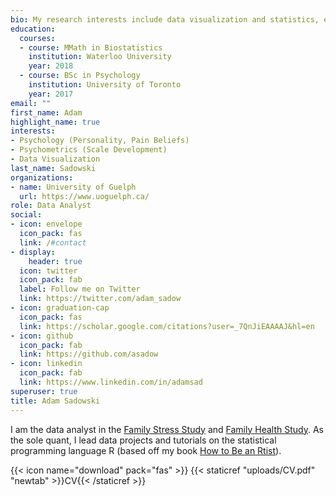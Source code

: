 ```yaml
---
bio: My research interests include data visualization and statistics, especially the measurement of latent factors.
education:
  courses:
  - course: MMath in Biostatistics
    institution: Waterloo University
    year: 2018
  - course: BSc in Psychology
    institution: University of Toronto
    year: 2017
email: ""
first_name: Adam
highlight_name: true
interests:
- Psychology (Personality, Pain Beliefs)
- Psychometrics (Scale Development)
- Data Visualization
last_name: Sadowski
organizations:
- name: University of Guelph
  url: https://www.uoguelph.ca/
role: Data Analyst
social:
- icon: envelope
  icon_pack: fas
  link: /#contact
- display:
    header: true
  icon: twitter
  icon_pack: fab
  label: Follow me on Twitter
  link: https://twitter.com/adam_sadow
- icon: graduation-cap
  icon_pack: fas
  link: https://scholar.google.com/citations?user=_7QnJiEAAAAJ&hl=en
- icon: github
  icon_pack: fab
  link: https://github.com/asadow
- icon: linkedin
  icon_pack: fab
  link: https://www.linkedin.com/in/adamsad
superuser: true
title: Adam Sadowski
---
```


I am the data analyst in the [Family Stress Study](https://www.famstress.com/) and [Family Health Study](https://guelphfamilyhealthstudy.com/). As the sole quant, I lead data projects and tutorials on the statistical programming language R (based off my book [How to Be an Rtist](https://bookdown.org/asadow/rtist/)).

{{< icon name="download" pack="fas" >}} {{< staticref "uploads/CV.pdf" "newtab" >}}CV{{< /staticref >}}
